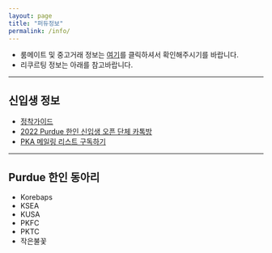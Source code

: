 ```yaml
---
layout: page
title: "퍼듀정보"
permalink: /info/
---
```


* 룸메이트 및 중고거래 정보는 [여기](#)를 클릭하셔서 확인해주시기를 바랍니다.
* 리쿠르팅 정보는 아래를 참고바랍니다.

***
## 신입생 정보

* [정착가이드](https://sites.google.com/view/purduelife/home?authuser=0)
* [2022 Purdue 한인 신입생 오픈 단체 카톡방](https://open.kakao.com/o/gE63NvJd)
* [PKA 메일링 리스트 구독하기](https://lists.purdue.edu/mailman/listinfo/pka)

***
## Purdue 한인 동아리
* Korebaps
* KSEA
* KUSA
* PKFC
* PKTC
* 작은불꽃
